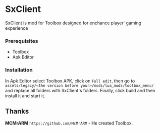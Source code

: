 # SxClient

SxClient is mod for Toolbox designed for enchance player' gaming experience

### Prerequisites

- Toolbox
- Apk Editor

### Installation

In Apk Editor select Toolbox APK, click on `Full edit`, then go to `assets/legacy/<the version before your>/mods/lua_mods/toolbox_menu/` and replace all folders with SxClient's folders.
Finally, click build and then install it and start it.

## Thanks

**MCMrARM** `https://github.com/McMrARM` - He created Toolbox.
